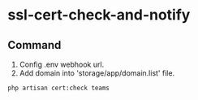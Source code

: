 # ssl-cert-check-and-notify

## Command

1. Config .env webhook url.
2. Add domain into 'storage/app/domain.list' file.

```
php artisan cert:check teams
```
